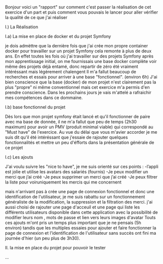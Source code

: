 Bonjour voici un "rapport" sur comment c'est passer la réalisation de cet exercice d'un part et puis comment vous pouvais le lancer pour aller vérifier la qualité de ce que j'ai réaliser 

I.) La Réalisation

I.a) La mise en place de docker et du projet Symfony

je dois admèttre que la dernière fois que j'ai crée mon propre container docker pour travailler sur un projet Symfony cela remonte à plus de deux ans.
En effet toutes les fois où j'ai travailler sur des projets Symfony après mon apprentissage initial, on me fournissais une base docker complète voir même des projets déjà entamé, 
donc repartir de zéro été vraiment intéréssant mais légèrement chalengent 
Il m'a fallut beaucoup de recherches et essais pour arriver à une base "fonctionnel". (environ 6h) 
J'ai bien conscience que la base (docker) de mon projet n'est clairement pas la plus "propre" ni même conventionnel mais cet exercice m'a permis d'en prendre conscience.
Dans les prochains jours je vais m'attelé a rafraichir mes compétences dans ce dommaine.

I.b) base fonctionnel du projet 

Dès lors que mon projet symfony était lancé et qu'il fonctionner de paire avec ma base de donnée, il ne m'a fallut que peu de temps (2h30 maximum) 
pour avoir un PMV (produit minimal viable) qui correspondé au "Must have" de l'exercice.
Au vue du délai que vous m'avier accorder je me suis dit qu'il été intéréssant que j'essaie de rajouter quelques fonctionnalités et mettre un peu d'éfforts dans la présentation générale de ce projet 

I.c) Les ajouts

J'ai voulu suivre les "nice to have", je me suis orienté sur ces points : 
-l’appli est jolie et utilise les avatars des salariés (fournis)
-Je peux modifier un merci que j’ai créé
-Je peux supprimer un merci que j’ai créé
-Je peux filtrer la liste pour voiruniquement les mercis qui me concernent

mais n'arrivant pas à crée une page de connexion fonctionnel et donc une identification de l'utilisateur, je me suis rabattu sur un fonctionnement généraliste de la modification, la suppression et la filtration des merci.
j'ai aussi choisi de rajouter une page d'acceuil et une page qui liste les différents utilisateurs disponible dans cette application avec la possibilité de modifier leurs nom , mots de passe et lien vers leurs images d'avatar
Touts ces ajouts m'ont pris un temps plus important que je ne pensais (5h environ) tandis que les multiples essaies pour ajouter et faire fonctionner la page de connexion et l'identification de l'utilisateur sans succès 
ont fini ma journée d'hier (un peu plus de 3h30).

II. la mise en place du projet pour pouvoir le tester 

...
